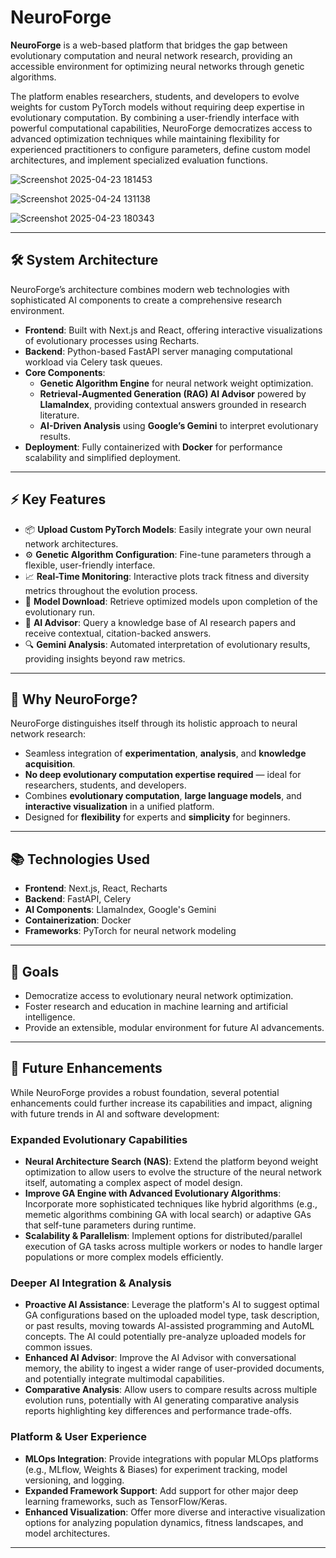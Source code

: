 # NeuroForge

**NeuroForge** is a web-based platform that bridges the gap between evolutionary computation and neural network research, providing an accessible environment for optimizing neural networks through genetic algorithms.

The platform enables researchers, students, and developers to evolve weights for custom PyTorch models without requiring deep expertise in evolutionary computation. By combining a user-friendly interface with powerful computational capabilities, NeuroForge democratizes access to advanced optimization techniques while maintaining flexibility for experienced practitioners to configure parameters, define custom model architectures, and implement specialized evaluation functions.

![Screenshot 2025-04-23 181453](https://github.com/user-attachments/assets/591c02a0-d7aa-4e91-b885-fbd9581ad091)

![Screenshot 2025-04-24 131138](https://github.com/user-attachments/assets/e997d579-e51d-482a-9e6b-e7bca2f652f9)

![Screenshot 2025-04-23 180343](https://github.com/user-attachments/assets/d3af337b-8846-4d30-a568-90944834ee1c)


---

## 🛠️ System Architecture

NeuroForge’s architecture combines modern web technologies with sophisticated AI components to create a comprehensive research environment.

- **Frontend**: Built with Next.js and React, offering interactive visualizations of evolutionary processes using Recharts.
- **Backend**: Python-based FastAPI server managing computational workload via Celery task queues.
- **Core Components**:
  - **Genetic Algorithm Engine** for neural network weight optimization.
  - **Retrieval-Augmented Generation (RAG) AI Advisor** powered by **LlamaIndex**, providing contextual answers grounded in research literature.
  - **AI-Driven Analysis** using **Google’s Gemini** to interpret evolutionary results.
- **Deployment**: Fully containerized with **Docker** for performance scalability and simplified deployment.

---

## ⚡ Key Features

- 📦 **Upload Custom PyTorch Models**: Easily integrate your own neural network architectures.
- ⚙️ **Genetic Algorithm Configuration**: Fine-tune parameters through a flexible, user-friendly interface.
- 📈 **Real-Time Monitoring**: Interactive plots track fitness and diversity metrics throughout the evolution process.
- 💾 **Model Download**: Retrieve optimized models upon completion of the evolutionary run.
- 🤖 **AI Advisor**: Query a knowledge base of AI research papers and receive contextual, citation-backed answers.
- 🔍 **Gemini Analysis**: Automated interpretation of evolutionary results, providing insights beyond raw metrics.

---

## 🚀 Why NeuroForge?

NeuroForge distinguishes itself through its holistic approach to neural network research:

- Seamless integration of **experimentation**, **analysis**, and **knowledge acquisition**.
- **No deep evolutionary computation expertise required** — ideal for researchers, students, and developers.
- Combines **evolutionary computation**, **large language models**, and **interactive visualization** in a unified platform.
- Designed for **flexibility** for experts and **simplicity** for beginners.

---

## 📚 Technologies Used

- **Frontend**: Next.js, React, Recharts
- **Backend**: FastAPI, Celery
- **AI Components**: LlamaIndex, Google's Gemini
- **Containerization**: Docker
- **Frameworks**: PyTorch for neural network modeling

---

## 🎯 Goals

- Democratize access to evolutionary neural network optimization.
- Foster research and education in machine learning and artificial intelligence.
- Provide an extensible, modular environment for future AI advancements.

---

## 🌟 Future Enhancements

While NeuroForge provides a robust foundation, several potential enhancements could further increase its capabilities and impact, aligning with future trends in AI and software development:

### Expanded Evolutionary Capabilities
- **Neural Architecture Search (NAS)**: Extend the platform beyond weight optimization to allow users to evolve the structure of the neural network itself, automating a complex aspect of model design.
- **Improve GA Engine with Advanced Evolutionary Algorithms**: Incorporate more sophisticated techniques like hybrid algorithms (e.g., memetic algorithms combining GA with local search) or adaptive GAs that self-tune parameters during runtime.
- **Scalability & Parallelism**: Implement options for distributed/parallel execution of GA tasks across multiple workers or nodes to handle larger populations or more complex models efficiently.

### Deeper AI Integration & Analysis
- **Proactive AI Assistance**: Leverage the platform's AI to suggest optimal GA configurations based on the uploaded model type, task description, or past results, moving towards AI-assisted programming and AutoML concepts. The AI could potentially pre-analyze uploaded models for common issues.
- **Enhanced AI Advisor**: Improve the AI Advisor with conversational memory, the ability to ingest a wider range of user-provided documents, and potentially integrate multimodal capabilities.
- **Comparative Analysis**: Allow users to compare results across multiple evolution runs, potentially with AI generating comparative analysis reports highlighting key differences and performance trade-offs.

### Platform & User Experience
- **MLOps Integration**: Provide integrations with popular MLOps platforms (e.g., MLflow, Weights & Biases) for experiment tracking, model versioning, and logging.
- **Expanded Framework Support**: Add support for other major deep learning frameworks, such as TensorFlow/Keras.
- **Enhanced Visualization**: Offer more diverse and interactive visualization options for analyzing population dynamics, fitness landscapes, and model architectures.

---
